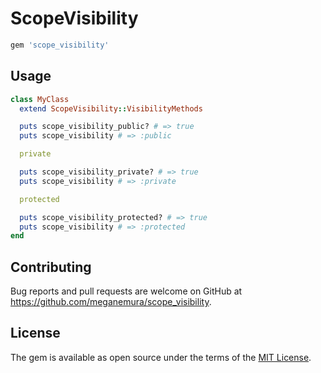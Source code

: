 # ScopeVisibility

```ruby
gem 'scope_visibility'
```

## Usage

```ruby
class MyClass
  extend ScopeVisibility::VisibilityMethods

  puts scope_visibility_public? # => true
  puts scope_visibility # => :public

  private

  puts scope_visibility_private? # => true
  puts scope_visibility # => :private

  protected

  puts scope_visibility_protected? # => true
  puts scope_visibility # => :protected
end
```

## Contributing

Bug reports and pull requests are welcome on GitHub at https://github.com/meganemura/scope_visibility.

## License

The gem is available as open source under the terms of the [MIT License](https://opensource.org/licenses/MIT).
